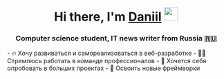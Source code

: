<h1 align="center">Hi there, I'm <a href="https://daniilshat.ru/" target="_blank">Daniil</a> 
<img src="https://github.com/blackcater/blackcater/raw/main/images/Hi.gif" height="32"/></h1>
<h3 align="center">Computer science student, IT news writer from Russia 🇷🇺</h3>
- 🔥 Хочу развиваться и самореализоваться в веб-разработке
- 👨‍💻 Стремлюсь работать в команде профессионалов
- 🥊 Хочется себя опробовать в больших проектах
- 🚀 Освоить новые фреймворки



